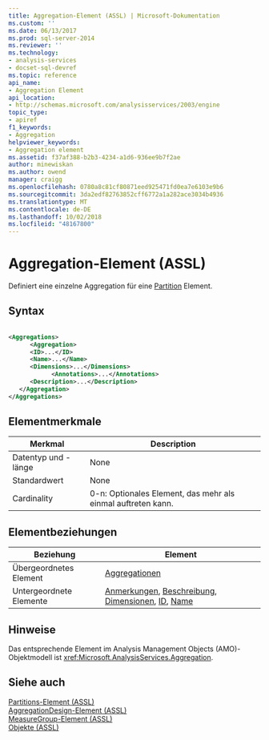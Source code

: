 ```yaml
---
title: Aggregation-Element (ASSL) | Microsoft-Dokumentation
ms.custom: ''
ms.date: 06/13/2017
ms.prod: sql-server-2014
ms.reviewer: ''
ms.technology:
- analysis-services
- docset-sql-devref
ms.topic: reference
api_name:
- Aggregation Element
api_location:
- http://schemas.microsoft.com/analysisservices/2003/engine
topic_type:
- apiref
f1_keywords:
- Aggregation
helpviewer_keywords:
- Aggregation element
ms.assetid: f37af388-b2b3-4234-a1d6-936ee9b7f2ae
author: minewiskan
ms.author: owend
manager: craigg
ms.openlocfilehash: 0780a8c81cf80871eed925471fd0ea7e6103e9b6
ms.sourcegitcommit: 3da2edf82763852cff6772a1a282ace3034b4936
ms.translationtype: MT
ms.contentlocale: de-DE
ms.lasthandoff: 10/02/2018
ms.locfileid: "48167800"
---
```

# <a name="aggregation-element-assl"></a>Aggregation-Element (ASSL)
  Definiert eine einzelne Aggregation für eine [Partition](partition-element-assl.md) Element.  
  
## <a name="syntax"></a>Syntax  
  
```xml  
  
<Aggregations>  
      <Aggregation>  
      <ID>...</ID>  
      <Name>...</Name>  
      <Dimensions>...</Dimensions>  
            <Annotations>...</Annotations>  
      <Description>...</Description>  
   </Aggregation>  
</Aggregations>  
```  
  
## <a name="element-characteristics"></a>Elementmerkmale  
  
|Merkmal|Description|  
|--------------------|-----------------|  
|Datentyp und -länge|None|  
|Standardwert|None|  
|Cardinality|0-n: Optionales Element, das mehr als einmal auftreten kann.|  
  
## <a name="element-relationships"></a>Elementbeziehungen  
  
|Beziehung|Element|  
|------------------|-------------|  
|Übergeordnetes Element|[Aggregationen](../collections/aggregations-element-assl.md)|  
|Untergeordnete Elemente|[Anmerkungen](../collections/annotations-element-assl.md), [Beschreibung](../properties/description-element-assl.md), [Dimensionen](../collections/dimensions-element-assl.md), [ID](../properties/id-element-assl.md), [Name](../properties/name-element-assl.md)|  
  
## <a name="remarks"></a>Hinweise  
 Das entsprechende Element im Analysis Management Objects (AMO)-Objektmodell ist <xref:Microsoft.AnalysisServices.Aggregation>.  
  
## <a name="see-also"></a>Siehe auch  
 [Partitions-Element &#40;ASSL&#41;](partition-element-assl.md)   
 [AggregationDesign-Element &#40;ASSL&#41;](aggregationdesign-element-assl.md)   
 [MeasureGroup-Element &#40;ASSL&#41;](group-element-assl.md)   
 [Objekte &#40;ASSL&#41;](objects-assl.md)  
  
  
